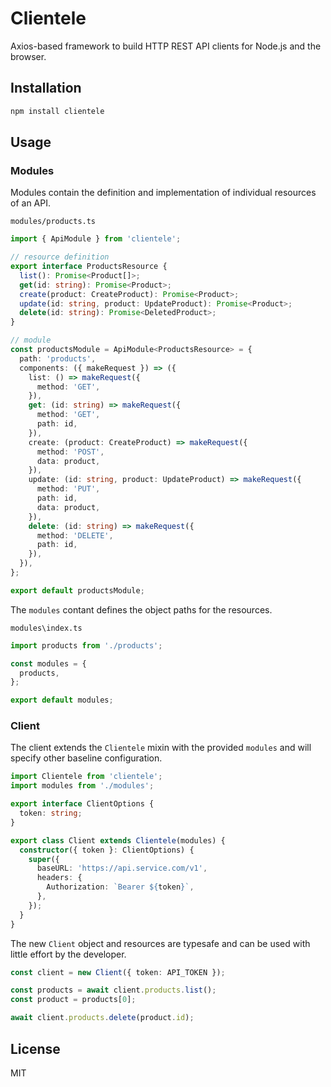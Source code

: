 # Clientele

Axios-based framework to build HTTP REST API clients for Node.js and the browser.

## Installation

```bash
npm install clientele
```

## Usage

### Modules

Modules contain the definition and implementation of individual resources of an API.

`modules/products.ts`
```ts
import { ApiModule } from 'clientele';

// resource definition
export interface ProductsResource {
  list(): Promise<Product[]>;
  get(id: string): Promise<Product>;
  create(product: CreateProduct): Promise<Product>;
  update(id: string, product: UpdateProduct): Promise<Product>;
  delete(id: string): Promise<DeletedProduct>;
}

// module
const productsModule = ApiModule<ProductsResource> = {
  path: 'products',
  components: ({ makeRequest }) => ({
    list: () => makeRequest({
      method: 'GET',
    }),
    get: (id: string) => makeRequest({
      method: 'GET',
      path: id,
    }),
    create: (product: CreateProduct) => makeRequest({
      method: 'POST',
      data: product,
    }),
    update: (id: string, product: UpdateProduct) => makeRequest({
      method: 'PUT',
      path: id,
      data: product,
    }),
    delete: (id: string) => makeRequest({
      method: 'DELETE',
      path: id,
    }),
  }),
};

export default productsModule;
```

The `modules` contant defines the object paths for the resources.

`modules\index.ts`
```ts
import products from './products';

const modules = {
  products,
};

export default modules;
```

### Client

The client extends the `Clientele` mixin with the provided `modules` and will specify other baseline configuration.

```ts
import Clientele from 'clientele';
import modules from './modules';

export interface ClientOptions {
  token: string;
}

export class Client extends Clientele(modules) {
  constructor({ token }: ClientOptions) {
    super({
      baseURL: 'https://api.service.com/v1',
      headers: {
        Authorization: `Bearer ${token}`,
      },
    });
  }
}
```

The new `Client` object and resources are typesafe and can be used with little effort by the developer.

```ts
const client = new Client({ token: API_TOKEN });

const products = await client.products.list();
const product = products[0];

await client.products.delete(product.id);
```

## License

MIT
